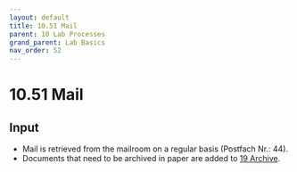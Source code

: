 ```yaml
---
layout: default
title: 10.51 Mail
parent: 10 Lab Processes
grand_parent: Lab Basics
nav_order: 52
---
```


# 10.51 Mail

## Input

- Mail is retrieved from the mailroom on a regular basis (Postfach Nr.: 44).
- Documents that need to be archived in paper are added to [19 Archive](../19_archive.html).
